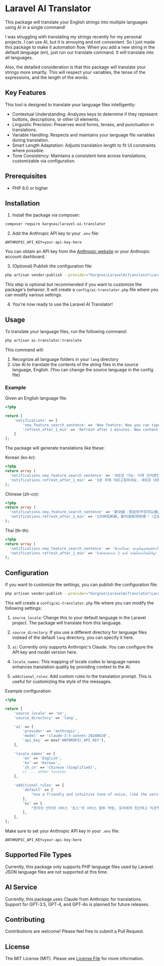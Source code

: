# Laravel AI Translator

This package will translate your English strings into multiple languages using AI in a single command!

I was struggling with translating my strings recently for my personal projects. I can use AI, but it is annoying and not convenient. So I just made this package to make it automation flow. When you add a new string in the default language (en), just run our translate command. It will translate into all languages.

Also, the detailed consideration is that this package will translate your strings more smartly. This will respect your variables, the tense of the expressions, and the length of the words.

## Key Features

This tool is designed to translate your language files intelligently:

- Contextual Understanding: Analyzes keys to determine if they represent buttons, descriptions, or other UI elements.
- Linguistic Precision: Preserves word forms, tenses, and punctuation in translations.
- Variable Handling: Respects and maintains your language file variables during translation.
- Smart Length Adaptation: Adjusts translation length to fit UI constraints where possible.
- Tone Consistency: Maintains a consistent tone across translations, customizable via configuration.

## Prerequisites

- PHP 8.0 or higher

## Installation

1. Install the package via composer:

```bash
composer require kargnas/laravel-ai-translator
```

2. Add the Anthropic API key to your `.env` file:

```
ANTHROPIC_API_KEY=your-api-key-here
```

You can obtain an API key from the [Anthropic website](https://www.anthropic.com) or your Anthropic account dashboard.

3. (Optional) Publish the configuration file:

```bash
php artisan vendor:publish --provider="Kargnas\LaravelAiTranslator\LaravelAiTranslatorServiceProvider"
```

This step is optional but recommended if you want to customize the package's behavior. It will create a `config/ai-translator.php` file where you can modify various settings.

4. You're now ready to use the Laravel AI Translator!

## Usage

To translate your language files, run the following command:

```bash
php artisan ai-translator:translate
```

This command will:
1. Recognize all language folders in your `lang` directory
2. Use AI to translate the contents of the string files in the source language, English. (You can change the source language in the config file)

### Example

Given an English language file:

```php
<?php

return [
    'notifications' => [
        'new_feature_search_sentence' => 'New feature: Now you can type sentences not only words. Even in your languages. The AI will translate them to Chinese.',
        'refresh_after_1_min' => 'Refresh after 1 minutes. New content will be available! (The previous model: :model, Updated: :updated_at)',
    ]
];
```

The package will generate translations like these:

Korean (ko-kr):
```php
<?php
return array (
  'notifications.new_feature_search_sentence' => '새로운 기능: 이제 단어뿐만 아니라 문장도 입력할 수 있어요. 심지어 여러분의 언어로도 가능해요.',
  'notifications.refresh_after_1_min' => '1분 후에 새로고침하세요. 새로운 내용이 준비될 거예요! (이전 모델: :model, 업데이트: :updated_at)',
);
```

Chinese (zh-cn):
```php
<?php
return array (
  'notifications.new_feature_search_sentence' => '新功能：现在你不仅可以输入单词，还可以输入句子。甚至可以用你的语言。',
  'notifications.refresh_after_1_min' => '1分钟后刷新。新内容即将到来！（之前的模型：:model，更新时间：:updated_at）',
);
```

Thai (th-th):
```php
<?php
return array (
  'notifications.new_feature_search_sentence' => 'ฟีเจอร์ใหม่: ตอนนี้คุณพิมพ์ประโยคได้แล้ว ไม่ใช่แค่คำเดียว แม้แต่ภาษาของคุณเอง',
  'notifications.refresh_after_1_min' => 'รีเฟรชหลังจาก 1 นาที จะมีเนื้อหาใหม่ให้ดู! (โมเดลก่อนหน้า: :model, อัปเดตเมื่อ: :updated_at)',
);
```

## Configuration

If you want to customize the settings, you can publish the configuration file:

```bash
php artisan vendor:publish --provider="Kargnas\LaravelAiTranslator\LaravelAiTranslatorServiceProvider"
```

This will create a `config/ai-translator.php` file where you can modify the following settings:

1. `source_locale`: Change this to your default language in the Laravel project. The package will translate from this language.

2. `source_directory`: If you use a different directory for language files instead of the default `lang` directory, you can specify it here.

3. `ai`: Currently only supports Anthropic's Claude. You can configure the API key and model version here.

4. `locale_names`: This mapping of locale codes to language names enhances translation quality by providing context to the AI.

5. `additional_rules`: Add custom rules to the translation prompt. This is useful for customizing the style of the messages.

Example configuration:

```php
<?php

return [
    'source_locale' => 'en',
    'source_directory' => 'lang',

    'ai' => [
        'provider' => 'anthropic',
        'model' => 'claude-3-5-sonnet-20240620',
        'api_key' => env('ANTHROPIC_API_KEY'),
    ],

    'locale_names' => [
        'en' => 'English',
        'ko' => 'Korean',
        'zh_cn' => 'Chinese (Simplified)',
        // ... other locales
    ],

    'additional_rules' => [
        'default' => [
            "Use a friendly and intuitive tone of voice, like the service tone of voice of 'Discord'.",
        ],
        'ko' => [
            "한국의 인터넷 서비스 '토스'의 서비스 말투 처럼, 유저에게 친근하고 직관적인 말투로 설명하고 존댓말로 설명하세요.",
        ],
    ],
];
```

Make sure to set your Anthropic API key in your `.env` file:

```
ANTHROPIC_API_KEY=your-api-key-here
```

## Supported File Types

Currently, this package only supports PHP language files used by Laravel. JSON language files are not supported at this time.

## AI Service

Currently, this package uses Claude from Anthropic for translations. Support for GPT-3.5, GPT-4, and GPT-4o is planned for future releases.

## Contributing

Contributions are welcome! Please feel free to submit a Pull Request.

## License

The MIT License (MIT). Please see [License File](LICENSE.md) for more information.

